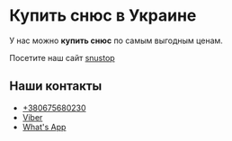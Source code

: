 <h1>Купить снюс в Украине</h1>
<p>У нас можно <strong>купить снюс</strong> по самым выгодным ценам.</p>
<p>Посетите наш сайт <a href="https://snustop.com.ua/">snustop</a></p>

<h2>Наши контакты</h2>
<ul>
	<li><a href="tel:+380675680230">+380675680230</a></li>
	<li><a href="viber://chat?number=+380675680230">Viber</a></li>
	<li><a href="//api.whatsapp.com/send?phone=380675680230&amp;text=Привет">What's App</a></li>
</ul>

